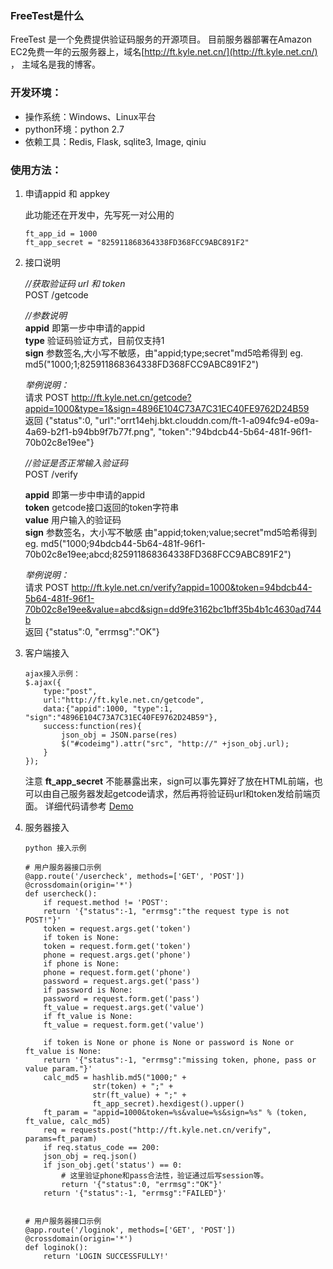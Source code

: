 ### FreeTest是什么
FreeTest 是一个免费提供验证码服务的开源项目。
目前服务器部署在Amazon EC2免费一年的云服务器上，域名[http://ft.kyle.net.cn/](http://ft.kyle.net.cn/) ， 主域名是我的博客。

### 开发环境：
* 操作系统：Windows、Linux平台
* python环境：python 2.7
* 依赖工具：Redis, Flask, sqlite3, Image, qiniu


### 使用方法：
1. 申请appid 和 appkey

	此功能还在开发中，先写死一对公用的
	```
	ft_app_id = 1000
	ft_app_secret = "825911868364338FD368FCC9ABC891F2"
	```
	
2. 接口说明

	*//获取验证码 url 和 token* <br>
	POST /getcode
	
	*//参数说明* <br>
	**appid** 即第一步中申请的appid <br>
	**type**  验证码验证方式，目前仅支持1 <br>
	**sign**  参数签名,大小写不敏感，由"appid;type;secret"md5哈希得到 eg. md5("1000;1;825911868364338FD368FCC9ABC891F2")
		  
	*举例说明：*<br>
	请求 POST http://ft.kyle.net.cn/getcode?appid=1000&type=1&sign=4896E104C73A7C31EC40FE9762D24B59 <br>
	返回 {"status":0, "url":"orrt14ehj.bkt.clouddn.com/ft-1-a094fc94-e09a-4a69-b2f1-b94bb9f7b77f.png", "token":"94bdcb44-5b64-481f-96f1-70b02c8e19ee"}
	
	
	*//验证是否正常输入验证码* <br>
	POST /verify
	
	**appid** 即第一步中申请的appid <br>
	**token** getcode接口返回的token字符串 <br>
	**value**  用户输入的验证码 <br>
	**sign**   参数签名，大小写不敏感 由"appid;token;value;secret"md5哈希得到 eg. md5("1000;94bdcb44-5b64-481f-96f1-70b02c8e19ee;abcd;825911868364338FD368FCC9ABC891F2")

	*举例说明：* <br>
	请求 POST http://ft.kyle.net.cn/verify?appid=1000&token=94bdcb44-5b64-481f-96f1-70b02c8e19ee&value=abcd&sign=dd9fe3162bc1bff35b4b1c4630ad744b <br>
	返回 {"status":0, "errmsg":"OK"}

3. 客户端接入
	```
	ajax接入示例：
	$.ajax({
		type:"post",
		url:"http://ft.kyle.net.cn/getcode",
		data:{"appid":1000, "type":1, "sign":"4896E104C73A7C31EC40FE9762D24B59"},
		success:function(res){
			json_obj = JSON.parse(res)
			$("#codeimg").attr("src", "http://" +json_obj.url);
		}
	});
	```
	注意 **ft_app_secret** 不能暴露出来，sign可以事先算好了放在HTML前端，也可以由自己服务器发起getcode请求，然后再将验证码url和token发给前端页面。 详细代码请参考 [Demo](https://github.com/kylescript/FreeTest/blob/master/demo/demo.html)

4. 服务器接入 
	
	```
	python 接入示例
	
	# 用户服务器接口示例
	@app.route('/usercheck', methods=['GET', 'POST'])
	@crossdomain(origin='*')
	def usercheck():
	    if request.method != 'POST':
		return '{"status":-1, "errmsg":"the request type is not POST!"}'
	    token = request.args.get('token')
	    if token is None:
		token = request.form.get('token')
	    phone = request.args.get('phone')
	    if phone is None:
		phone = request.form.get('phone')
	    password = request.args.get('pass')
	    if password is None:
		password = request.form.get('pass')
	    ft_value = request.args.get('value')
	    if ft_value is None:
		ft_value = request.form.get('value')

	    if token is None or phone is None or password is None or ft_value is None:
		return '{"status":-1, "errmsg":"missing token, phone, pass or value param."}'
	    calc_md5 = hashlib.md5("1000;" +
				   str(token) + ";" +
				   str(ft_value) + ";" +
				   ft_app_secret).hexdigest().upper()
	    ft_param = "appid=1000&token=%s&value=%s&sign=%s" % (token, ft_value, calc_md5)
	    req = requests.post("http://ft.kyle.net.cn/verify", params=ft_param)
	    if req.status_code == 200:
		json_obj = req.json()
		if json_obj.get('status') == 0:
		    # 这里验证phone和pass合法性，验证通过后写session等。
		    return '{"status":0, "errmsg":"OK"}'
	    return '{"status":-1, "errmsg":"FAILED"}'


	# 用户服务器接口示例
	@app.route('/loginok', methods=['GET', 'POST'])
	@crossdomain(origin='*')
	def loginok():
	    return 'LOGIN SUCCESSFULLY!'
	```
	
